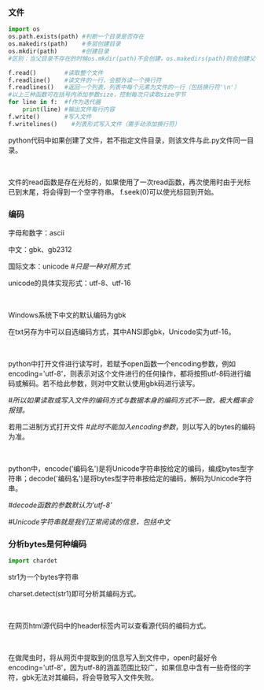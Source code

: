 ### 文件
```python
import os
os.path.exists(path) #判断一个目录是否存在
os.makedirs(path)    #多层创建目录
os.mkdir(path)       #创建目录
#区别：当父目录不存在的时候os.mkdir(path)不会创建，os.makedirs(path)则会创建父目录。
```
```python
f.read()        #读取整个文件
f.readline()    #读文件的一行，会额外读一个换行符
f.readlines()   #返回一个列表，列表中每个元素为文件的一行（包括换行符'\n'）
#以上三种函数可在括号内添加参数size，控制每次只读取size字节
for line in f:  #f作为迭代器
    print(line) #输出文件每行内容
f.write()       #写入文件
f.writelines()    #列表形式写入文件（需手动添加换行符）
```

python代码中如果创建了文件，若不指定文件目录，则该文件与此.py文件同一目录。

<br>

文件的read函数是存在光标的，如果使用了一次read函数，再次使用时由于光标已到末尾，将会得到一个空字符串。
f.seek(0)可以使光标回到开始。

### 编码
字母和数字：ascii

中文：gbk、gb2312

国际文本：unicode *#只是一种对照方式*

unicode的具体实现形式：utf-8、utf-16

<br>

Windows系统下中文的默认编码为gbk

在txt另存为中可以自选编码方式，其中ANSI即gbk，Unicode实为utf-16。

<br>

python中打开文件进行读写时，若赋予open函数一个encoding参数，例如encoding='utf-8'，则表示对这个文件进行的任何操作，都将按照utf-8码进行编码或解码。若不给此参数，则对中文默认使用gbk码进行读写。

*#所以如果读取或写入文件的编码方式与数据本身的编码方式不一致，极大概率会报错。*

若用二进制方式打开文件 *#此时不能加入encoding参数*，则以写入的bytes的编码为准。

<br>

python中，encode('编码名')是将Unicode字符串按给定的编码，编成bytes型字符串；decode('编码名')是将bytes型字符串按给定的编码，解码为Unicode字符串。

*#decode函数的参数默认为'utf-8'*

*#Unicode字符串就是我们正常阅读的信息，包括中文*

### 分析bytes是何种编码
```python
import chardet
```
str1为一个bytes字符串

charset.detect(str1)即可分析其编码方式。

<br>

在网页html源代码中的header标签内可以查看源代码的编码方式。

<br>

在做爬虫时，将从网页中提取到的信息写入到文件中，open时最好令encoding='utf-8'，因为utf-8的涵盖范围比较广，如果信息中含有一些奇怪的字符，gbk无法对其编码，将会导致写入文件失败。
